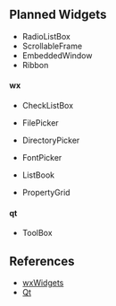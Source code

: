 ## Planned Widgets
- RadioListBox
- ScrollableFrame
- EmbeddedWindow
- Ribbon

#### wx
- CheckListBox

- FilePicker
- DirectoryPicker
- FontPicker

- ListBook
- PropertyGrid

#### qt
- ToolBox

## References
- [wxWidgets](http://docs.wxwidgets.org/3.1/page_screenshots.html)
- [Qt](http://doc.qt.io/qt-5/gallery.html)
